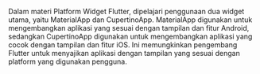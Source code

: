 Dalam materi Platform Widget Flutter, dipelajari penggunaan dua widget utama, yaitu MaterialApp dan CupertinoApp. MaterialApp digunakan untuk mengembangkan aplikasi yang sesuai dengan tampilan dan fitur Android, sedangkan CupertinoApp digunakan untuk mengembangkan aplikasi yang cocok dengan tampilan dan fitur iOS. Ini memungkinkan pengembang Flutter untuk menyajikan aplikasi dengan tampilan yang sesuai dengan platform yang digunakan pengguna.